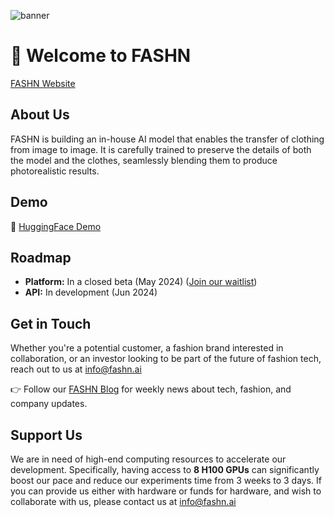 ![banner](https://github.com/user-attachments/assets/fc929554-4e41-4809-9cc2-b619339b35a4)

# 👚 Welcome to FASHN
[FASHN Website](https://fashn.ai/)

## About Us

FASHN is building an in-house AI model that enables the transfer of clothing from image to image. 
It is carefully trained to preserve the details of both the model and the clothes, seamlessly blending them to produce photorealistic results.

## Demo
🤗 [HuggingFace Demo](https://huggingface.co/spaces/fashn-ai/LookSwap)

## Roadmap

- **Platform:** In a closed beta (May 2024) ([Join our waitlist](https://www.fashn.ai/))
- **API:** In development (Jun 2024)

## Get in Touch

Whether you're a potential customer, a fashion brand interested in collaboration, or an investor looking to be part of the future of fashion tech, reach out to us at [info@fashn.ai](mailto:info@fashn.ai)

👉 Follow our [FASHN Blog](https://www.fashn.ai/blog) for weekly news about tech, fashion, and company updates.

## Support Us

We are in need of high-end computing resources to accelerate our development. 
Specifically, having access to **8 H100 GPUs** can significantly boost our pace and reduce our experiments time from 3 weeks to 3 days.
If you can provide us either with hardware or funds for hardware, and wish to collaborate with us, please contact us at [info@fashn.ai](mailto:info@fashn.ai)
